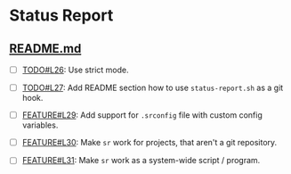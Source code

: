 # Status Report

## [README.md](README.md)

- [ ] [TODO#L26](README.md#L26): Use strict mode.
- [ ] [TODO#L27](README.md#L27): Add README section how to use `status-report.sh` as a git hook.
- [ ] [FEATURE#L29](README.md#L29): Add support for `.srconfig` file with custom config variables.
- [ ] [FEATURE#L30](README.md#L30): Make `sr` work for projects, that aren't a git repository.
- [ ] [FEATURE#L31](README.md#L31): Make `sr` work as a system-wide script / program.

